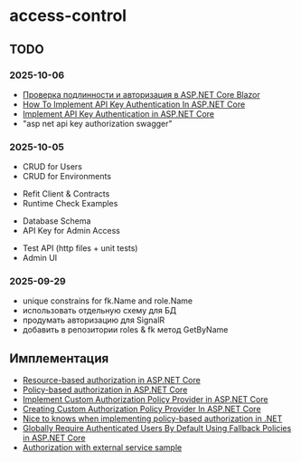 # access-control

## TODO


### 2025-10-06

- [Проверка подлинности и авторизация в ASP.NET Core Blazor](https://learn.microsoft.com/ru-ru/aspnet/core/blazor/security/?view=aspnetcore-9.0&tabs=visual-studio)
- [How To Implement API Key Authentication In ASP.NET Core](https://www.milanjovanovic.tech/blog/how-to-implement-api-key-authentication-in-aspnet-core)
- [Implement API Key Authentication in ASP.NET Core](https://code-maze.com/aspnetcore-api-key-authentication/)
- "asp net api key authorization swagger"


### 2025-10-05

+ CRUD for Users
+ CRUD for Environments

- Refit Client & Contracts
- Runtime Check Examples

+ Database Schema
+ API Key for Admin Access

- Test API (http files + unit tests)
- Admin UI


### 2025-09-29

- unique constrains for fk.Name and role.Name
- использовать отдельную схему для БД
- продумать авторизацию для SignalR
- добавить в репозитории roles & fk метод GetByName

## Имплементация

- [Resource-based authorization in ASP.NET Core](https://learn.microsoft.com/en-us/aspnet/core/security/authorization/resourcebased?view=aspnetcore-9.0)
- [Policy-based authorization in ASP.NET Core](https://learn.microsoft.com/en-us/aspnet/core/security/authorization/policies?view=aspnetcore-9.0)
- [Implement Custom Authorization Policy Provider in ASP.NET Core](https://code-maze.com/aspnetcore-implement-custom-authorization-policy-provider-in-asp-net-core/)
- [Creating Custom Authorization Policy Provider In ASP.NET Core](https://www.c-sharpcorner.com/article/creating-custom-authorization-policy-provider-in-asp-net-code/)
- [Nice to knows when implementing policy-based authorization in .NET](https://timdeschryver.dev/blog/nice-to-knows-when-implementing-policy-based-authorization-in-net)
- [Globally Require Authenticated Users By Default Using Fallback Policies in ASP.NET Core](https://scottsauber.com/2020/01/20/globally-require-authenticated-users-by-default-using-fallback-policies-in-asp-net-core/)
- [Authorization with external service sample](https://github.com/dotnet/AspNetCore.Docs.Samples/tree/main/samples/aspnetcore-authz-with-ext-authz-service)


